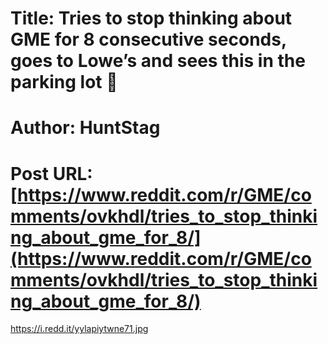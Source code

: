 # Title: Tries to stop thinking about GME for 8 consecutive seconds, goes to Lowe’s and sees this in the parking lot 🚀
# Author: HuntStag
# Post URL: [https://www.reddit.com/r/GME/comments/ovkhdl/tries_to_stop_thinking_about_gme_for_8/](https://www.reddit.com/r/GME/comments/ovkhdl/tries_to_stop_thinking_about_gme_for_8/)


https://i.redd.it/yylapiytwne71.jpg